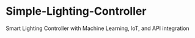# Simple-Lighting-Controller
Smart Lighting Controller with Machine Learning, loT, and API integration

